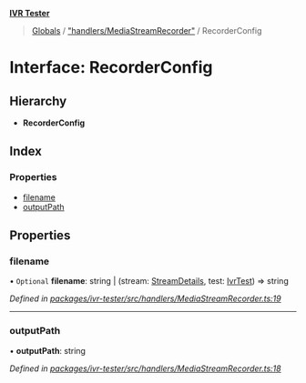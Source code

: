 **[IVR Tester](../README.md)**

> [Globals](../README.md) / ["handlers/MediaStreamRecorder"](../modules/_handlers_mediastreamrecorder_.md) / RecorderConfig

# Interface: RecorderConfig

## Hierarchy

* **RecorderConfig**

## Index

### Properties

* [filename](_handlers_mediastreamrecorder_.recorderconfig.md#filename)
* [outputPath](_handlers_mediastreamrecorder_.recorderconfig.md#outputpath)

## Properties

### filename

• `Optional` **filename**: string \| (stream: [StreamDetails](_handlers_mediastreamrecorder_.streamdetails.md), test: [IvrTest](_handlers_testhandler_.ivrtest.md)) => string

*Defined in [packages/ivr-tester/src/handlers/MediaStreamRecorder.ts:19](https://github.com/SketchingDev/ivr-tester/blob/a93dd5f/packages/ivr-tester/src/handlers/MediaStreamRecorder.ts#L19)*

___

### outputPath

•  **outputPath**: string

*Defined in [packages/ivr-tester/src/handlers/MediaStreamRecorder.ts:18](https://github.com/SketchingDev/ivr-tester/blob/a93dd5f/packages/ivr-tester/src/handlers/MediaStreamRecorder.ts#L18)*
